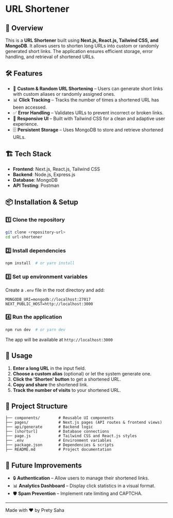 # URL Shortener

## 🚀 Overview
This is a **URL Shortener** built using **Next.js, React.js, Tailwind CSS, and MongoDB**. It allows users to shorten long URLs into custom or randomly generated short links. The application ensures efficient storage, error handling, and retrieval of shortened URLs.

## 🛠 Features
- 🔗 **Custom & Random URL Shortening** – Users can generate short links with custom aliases or randomly assigned ones.
- 📊 **Click Tracking** – Tracks the number of times a shortened URL has been accessed.
- ✅ **Error Handling** – Validates URLs to prevent incorrect or broken links.
- 📱 **Responsive UI** – Built with Tailwind CSS for a clean and adaptive user experience.
- 🗄 **Persistent Storage** – Uses MongoDB to store and retrieve shortened URLs.

## 🏗 Tech Stack
- **Frontend**: Next.js, React.js, Tailwind CSS
- **Backend**: Node.js, Express.js
- **Database**: MongoDB
- **API Testing**: Postman

## 📦 Installation & Setup

### 1️⃣ Clone the repository
```bash
git clone <repository-url>
cd url-shortener
```

### 2️⃣ Install dependencies
```bash
npm install  # or yarn install
```

### 3️⃣ Set up environment variables
Create a `.env` file in the root directory and add:
```env
MONGODB_URI=mongodb://localhost:27017
NEXT_PUBLIC_HOST=http://localhost:3000
```

### 4️⃣ Run the application
```bash
npm run dev  # or yarn dev
```

The app will be available at `http://localhost:3000`

## 🎯 Usage
1. **Enter a long URL** in the input field.
2. **Choose a custom alias** (optional) or let the system generate one.
3. **Click the 'Shorten' button** to get a shortened URL.
4. **Copy and share** the shortened link.
5. **Track the number of visits** to your shortened URL.

## 📂 Project Structure
```
├── components/        # Reusable UI components
├── pages/             # Next.js pages (API routes & frontend views)
├── api/generate       # Backend logic
├── [shorturl]         # Database connections
├── page.js            # Tailwind CSS and React.js styles
├── .env               # Environment variables
├── package.json       # Dependencies & scripts
├── README.md          # Project documentation
```

## 📌 Future Improvements
- 🔒 **Authentication** – Allow users to manage their shortened links.
- 📊 **Analytics Dashboard** – Display click statistics in a visual format.
- 🛡 **Spam Prevention** – Implement rate limiting and CAPTCHA.

---
Made with ❤️ by Prety Saha

